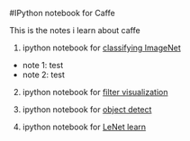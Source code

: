 #IPython notebook for Caffe

This is the notes i learn about caffe

1. ipython notebook for [classifying ImageNet](http://nbviewer.ipython.org/github/PeterPan1990/caffe/blob/master/examples/classification.ipynb)

- note 1: test
- note 2: test

2. ipython notebook for [filter visualization](http://nbviewer.ipython.org/github/PeterPan1990/caffe/blob/master/examples/filter_visualization.ipynb)

3. ipython notebook for [object detect](http://nbviewer.ipython.org/github/everpeace/caffe/blob/master/examples/detection.ipynb)

4. ipython notebook for [LeNet learn](http://nbviewer.ipython.org/github/BVLC/caffe/blob/tutorial/examples/01-learning-lenet.ipynb)
